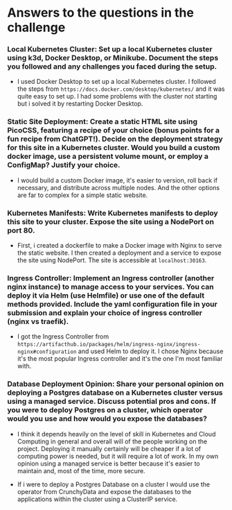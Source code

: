 # Answers to the questions in the challenge

### Local Kubernetes Cluster: Set up a local Kubernetes cluster using k3d, Docker Desktop, or Minikube. Document the steps you followed and any challenges you faced during the setup.

- I used Docker Desktop to set up a local Kubernetes cluster. I followed the steps from `https://docs.docker.com/desktop/kubernetes/` and it was quite easy to set up. I had some problems with the cluster not starting but i solved it by restarting Docker Desktop.

### Static Site Deployment: Create a static HTML site using PicoCSS, featuring a recipe of your choice (bonus points for a fun recipe from ChatGPT!). Decide on the deployment strategy for this site in a Kubernetes cluster. Would you build a custom docker image, use a persistent volume mount, or employ a ConfigMap? Justify your choice.

- I would build a custom Docker image, it's easier to version, roll back if necessary, and distribute across multiple nodes. And the other options are far to complex for a simple static website.

### Kubernetes Manifests: Write Kubernetes manifests to deploy this site to your cluster. Expose the site using a NodePort on port 80.

- First, i created a dockerfile to make a Docker image with Nginx to serve the static website. I then created a deployment and a service to expose the site using NodePort. The site is accessible at `localhost:30163`.

###  Ingress Controller: Implement an Ingress controller (another nginx instance) to manage access to your services. You can deploy it via Helm (use Helmfile) or use one of the default methods provided. Include the yaml configuration file in your submission and explain your choice of ingress controller (nginx vs traefik).

- I got the Ingress Controller from `https://artifacthub.io/packages/helm/ingress-nginx/ingress-nginx#configuration` and used Helm to deploy it. I chose Nginx because it's the most popular Ingress controller and it's the one I'm most familiar with.

### Database Deployment Opinion: Share your personal opinion on deploying a Postgres database on a Kubernetes cluster versus using a managed service. Discuss potential pros and cons. If you were to deploy Postgres on a cluster, which operator would you use and how would you expose the databases?

- I think it depends heavily on the level of skill in Kubernetes and Cloud Computing in general and overall will of the people working on the project. Deploying it manually certainly will be cheaper if a lot of computing power is needed, but it will require a lot of work. In my own opinion using a managed service is better because it's easier to maintain and, most of the time, more secure. 

- If i were to deploy a Postgres Database on a cluster I would use the operator from CrunchyData and expose the databases to the applications within the cluster using a ClusterIP service.
    



